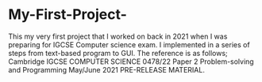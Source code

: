 # My-First-Project-
This my very first project that I worked on back in 2021 when I was preparing for IGCSE Computer science exam. I implemented in a series of steps from text-based program to GUI.  The reference is as follows; Cambridge IGCSE COMPUTER SCIENCE 0478/22 Paper 2 Problem-solving and Programming May/June 2021 PRE-RELEASE MATERIAL. 
